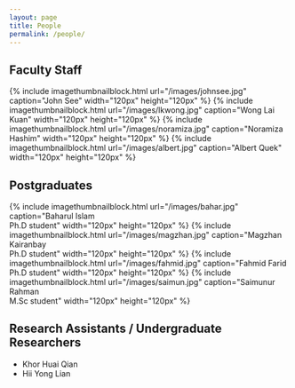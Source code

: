 ```yaml
---
layout: page
title: People
permalink: /people/
---
```


## Faculty Staff

{% include imagethumbnailblock.html url="/images/johnsee.jpg" caption="John See" width="120px" height="120px"  %}
{% include imagethumbnailblock.html url="/images/lkwong.jpg" caption="Wong Lai Kuan" width="120px" height="120px"  %}
{% include imagethumbnailblock.html url="/images/noramiza.jpg" caption="Noramiza Hashim" width="120px" height="120px"  %}
{% include imagethumbnailblock.html url="/images/albert.jpg" caption="Albert Quek" width="120px" height="120px"  %}

## Postgraduates
{% include imagethumbnailblock.html url="/images/bahar.jpg" caption="Baharul Islam<br>Ph.D student" width="120px" height="120px"  %}
{% include imagethumbnailblock.html url="/images/magzhan.jpg" caption="Magzhan Kairanbay<br>Ph.D student" width="120px" height="120px"  %}
{% include imagethumbnailblock.html url="/images/fahmid.jpg" caption="Fahmid Farid<br>Ph.D student" width="120px" height="120px"  %}
{% include imagethumbnailblock.html url="/images/saimun.jpg" caption="Saimunur Rahman<br>M.Sc student" width="120px" height="120px"  %}

## Research Assistants / Undergraduate Researchers 
* Khor Huai Qian
* Hii Yong Lian

